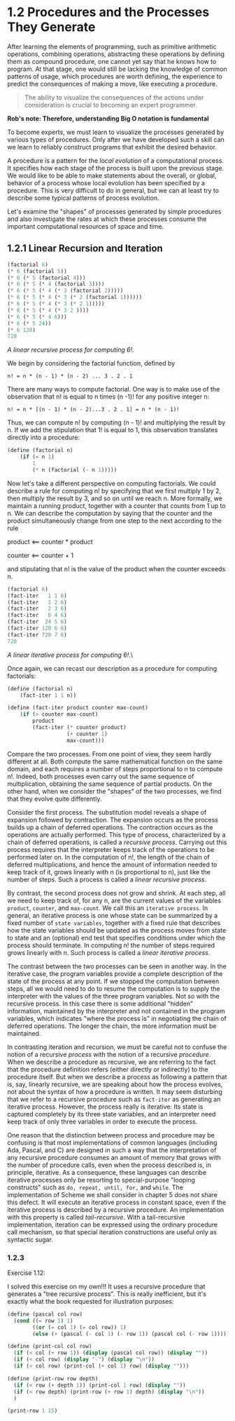 # 1.2 Procedures and the Processes They Generate

After learning the elements of programming, such as primitive
arithmetic operations, combining operations, abstracting these
operations by defining them as compound procedure, one cannot
yet say that he knows how to program. At that stage, one
would still be lacking the knowledge of common patterns of
usage, which procedures are worth defining, the experience to
predict the consequences of making a move, like executing a
procedure.

> The ability to visualize the consequences of the actions
> under consideration is crucial to becoming an expert
> programmer.

**Rob's note: Therefore, understanding Big O notation is fundamental**

To become experts, we must learn to visualize the processes
generated by various types of procedures. Only after we have
developed such a skill can we learn to reliably construct
programs that exhibit the desired behavior.

A procedure is a pattern for the *local evolution* of a
computational process. It specifies how each stage of the
process is built upon the previous stage. We would like to be
able to make statements about the overall, or global,
behavior of a process whose local evolution has been
specified by a procedure. This is very difficult to do in
general, but we can at least try to describe some typical
patterns of process evolution.

Let's examine the "shapes" of processes generated by simple
procedures and also investigate the rates at which these
processes consume the important computational resources of
space and time.

## 1.2.1 Linear Recursion and Iteration

```scheme
(factorial 6)
(* 6 (factorial 5))
(* 6 (* 5 (factorial 4)))
(* 6 (* 5 (* 4 (factorial 3))))
(* 6 (* 5 (* 4 (* 3 (factorial 2)))))
(* 6 (* 5 (* 4 (* 3 (* 2 (factorial 1))))))
(* 6 (* 5 (* 4 (* 3 (* 2 1)))))
(* 6 (* 5 (* 4 (* 3 2 ))))
(* 6 (* 5 (* 4 6)))
(* 6 (* 5 24))
(* 6 120)
720
```

*A linear recursive process for computing 6!.*

We begin by considering the factorial function, defined by

```code
n! = n * (n - 1) * (n - 2) ... 3 . 2 . 1
```

There are many ways to compute factorial. One way is to make
use of the observation that n! is equal to n times (n -1)!
for any positive integer n:

```code
n! = n * [(n - 1) * (n - 2)...3 . 2 . 1] = n * (n - 1)!
```

Thus, we can compute n! by computing (n - 1)! and multiplying
the result by n. If we add the stipulation that 1! is equal
to 1, this observation translates directly into a procedure:

```scheme
(define (factorial n)
    (if (= n 1)
        1
        (* n (factorial (- n 1)))))
```

Now let's take a different perspective on computing
factorials. We could describe a rule for computing n! by
specifying that we first multiply 1 by 2, then multiply the
result by 3, and so on until we reach n. More formally, we
maintain a running product, together with a counter that
counts from 1 up to n. We can describe the computation by
saying that the counter and the product simultaneously change
from one step to the next according to the rule

product <== counter * product

counter <== counter + 1

and stipulating that n! is the value of the product when the
counter exceeds n.

```scheme
(factorial 6)
(fact-iter   1 1 6)
(fact-iter   1 2 6)
(fact-iter   2 3 6)
(fact-iter   6 4 6)
(fact-iter  24 5 6)
(fact-iter 120 6 6)
(fact-iter 720 7 6)
720
```

*A linear iterative process for computing 6!*.\

Once again, we can recast our description as a procedure for
computing factorials:

```scheme
(define (factorial n)
    (fact-iter 1 1 n))

(define (fact-iter product counter max-count)
    (if (> counter max-count)
        product
        (fact-iter (* counter product)
                   (+ counter 1)
                   max-count)))
```

Compare the two processes. From one point of view, they seem
hardly different at all. Both compute the same mathematical function on the same
domain, and each requires a number of steps proportional to n to compute n!.
Indeed, both processes even carry out the same sequence of multiplication,
obtaining the same sequence of partial products. On the other hand, when we
consider the "shapes" of the two processes, we find that they evolve quite
differently.

Consider the first process. The substitution model reveals a shape of expansion
followed by
contraction. The expansion occurs as the process builds up a chain of deferred
operations. The contraction occurs as the operations are actually performed.
This type of process, characterized by a chain of deferred operations, is
called a *recursive process*. Carrying out this process requires that the
interpreter keeps track of the operations to be performed later on.
In the computation of n!, the length of the chain of deferred
multiplications, and hence the amount of information needed to keep track of
it, grows linearly with n (is proportional to n), just like the number of
steps. Such a process is called a *linear recursive process*.

By contrast, the second process does not grow and shrink. At each step, all we
need to keep track of, for any n, are the current values of the variables
`product`, `counter`, and `max-count`. We call this an `iterative process`.
In general, an iterative process is one whose state can be summarized by
a fixed number of `state variables`, together with a fixed rule that
describes how the state variables should be updated as the process moves
from state to state and an (optional) end test that specifies conditions
under which the process should terminate. In computing n! the number of
steps required grows linearly with n. Such process is called
a *linear iterative process*.

The contrast between the two processes can be seen in another way. In the
iterative case, the program variables provide a complete description of the
state of the process at any point. If we stopped the computation between
steps, all we would need to do to resume the computation is to supply the
interpreter with the values of the three program variables. Not so with the
recursive process. In this case there is some additional "hidden" information,
maintained by the interpreter and not contained in the program variables,
which indicates "where the process is" in negotiating the chain of deferred
operations. The longer the chain, the more information must be maintained.

In contrasting iteration and recursion, we must be careful
not to confuse the notion of a recursive *process* with the notion of a
recursive *procedure*. When we describe a procedure as recursive, we are referring
to the fact that the procedure definition refers (either directly or indirectly)
to the procedure itself. But when we describe a process as following a pattern that
is, say, linearly recursive, we are speaking about how the process evolves, not
about the syntax of how a procedure is written. It may seem disturbing that we
refer to a recursive procedure such as `fact-iter` as generating an
iterative process. However, the process really is iterative: Its state is captured
completely by its three state variables, and an interpreter need keep track of
only three variables in order to execute the process.

One reason that the distinction between process and procedure may be confusing
is that most implementations of common languages (including Ada, Pascal, and C)
are designed in such a way that the interpretation of any recursive procedure
consumes an amount of memory that grows with the number of procedure calls, even
when the process described is, in principle, iterative. As a consequence, these
languages can describe iterative processes only be resorting to special-purpose
"looping constructs" such as `do, repeat, until, for,` and `while`.
The implementation of Scheme we shall consider in chapter 5 does not share this defect.
It will execute an iterative process in constant space, even if the iterative process
is described by a recursive procedure. An implementation with this property is called
*tail-recursive*. With a tail-recursive implementation, iteration can be expressed
using the ordinary procedure call mechanism, so that special iteration constructions
are useful only as syntactic sugar.

### 1.2.3

Exercise 1.12:

I solved this exercise on my own!!!
It uses a recursive procedure that generates a "tree recursive process". 
This is really inefficient, but it's exactly what the book requested for
illustration purposes:

```scheme
(define (pascal col row)
  (cond ((= row 1) 1)
        ((or (= col 1) (= col row)) 1)
        (else (+ (pascal (- col 1) (- row 1)) (pascal col (- row 1))))))

(define (print-col col row)
  (if (< col (+ row 1)) (display (pascal col row)) (display ""))        
  (if (< col row) (display "-") (display "\n"))  
  (if (< col row) (print-col (+ col 1) row) (display "")))

(define (print-row row depth)  
  (if (< row (+ depth 1)) (print-col 1 row) (display ""))
  (if (< row depth) (print-row (+ row 1) depth) (display "\n"))
  )

(print-row 1 15)
```